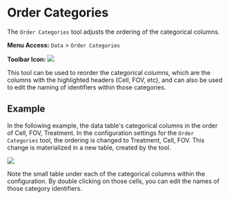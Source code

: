# Order Categories

The `Order Categories` tool adjusts the ordering of the categorical columns.

**Menu Access:** `Data` > `Order Categories`

**Toolbar Icon:** ![](/images/data/order.png)

This tool can be used to reorder the categorical columns, which are the columns with the highlighted headers (Cell, FOV, etc), and can also be used to edit the naming of identifiers within those categories.

## Example
In the following example, the data table's categorical columns in the order of Cell, FOV, Treatment. In the configuration settings for the `Order Categories` tool, the ordering is changed to Treatment, Cell, FOV. This change is materialized in a new table, created by the tool.

![](/images/data/order-config.png)

Note the small table under each of the categorical columns within the configuration. By double clicking on those cells, you can edit the names of those category identifiers.
